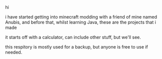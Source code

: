 hi

i have started getting into minecraft modding with a friend of mine named Anubis, and before that, whilst learning Java,
these are the projects that i made

it starts off with a calculator, can include other stuff,  but we'll see.

this respitory is mostly used for a backup, but anyone is free to use if needed.
